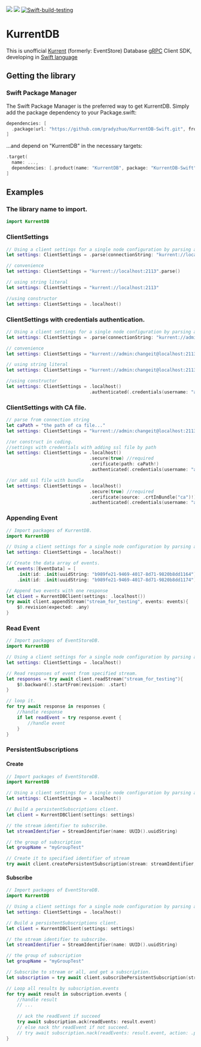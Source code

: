 [![](https://img.shields.io/endpoint?url=https%3A%2F%2Fswiftpackageindex.com%2Fapi%2Fpackages%2Fgradyzhuo%2FKurrentDB-Swift%2Fbadge%3Ftype%3Dswift-versions)](https://swiftpackageindex.com/gradyzhuo/KurrentDB-Swift)
[![](https://img.shields.io/endpoint?url=https%3A%2F%2Fswiftpackageindex.com%2Fapi%2Fpackages%2Fgradyzhuo%2FKurrentDB-Swift%2Fbadge%3Ftype%3Dplatforms)](https://swiftpackageindex.com/gradyzhuo/KurrentDB-Swift)
[![Swift-build-testing](https://github.com/gradyzhuo/EventStoreDB-Swift/actions/workflows/swift-build-testing.yml/badge.svg)](https://github.com/offsky-studio/KurrentDB-Swift/actions/workflows/swift-build-testing.yml)


# KurrentDB 
This is unofficial [Kurrent](https://www.kurrent.io/) (formerly: EventStore) Database [gRPC](https://github.com/grpc/grpc-swift.git) Client SDK, developing in [Swift language](https://www.swift.org/)


## Getting the library

### Swift Package Manager

The Swift Package Manager is the preferred way to get KurrentDB. Simply add the package dependency to your Package.swift:

```swift
dependencies: [
  .package(url: "https://github.com/gradyzhuo/KurrentDB-Swift.git", from: "1.0.0")
]
```
...and depend on "KurrentDB" in the necessary targets:

```swift
.target(
  name: ...,
  dependencies: [.product(name: "KurrentDB", package: "KurrentDB-Swift")]
]
```

## Examples

### The library name to import.

```swift
import KurrentDB
```


### ClientSettings

```swift
// Using a client settings for a single node configuration by parsing a connection string.
let settings: ClientSettings = .parse(connectionString: "kurrent://localhost:2113")

// convenience 
let settings: ClientSettings = "kurrent://localhost:2113".parse()

// using string literal 
let settings: ClientSettings = "kurrent://localhost:2113"

//using constructor
let settings: ClientSettings = .localhost()
```

### ClientSettings with credentials authentication.
```swift
// Using a client settings for a single node configuration by parsing a connection string.
let settings: ClientSettings = .parse(connectionString: "kurrent://admin:changeit@localhost:2113")

// convenience 
let settings: ClientSettings = "kurrent://admin:changeit@localhost:2113".parse()

// using string literal 
let settings: ClientSettings = "kurrent://admin:changeit@localhost:2113"

//using constructor
let settings: ClientSettings = .localhost()
                               .authenticated(.credentials(username: "admin", password: "changeit"))
```

### ClientSettings with CA file.
```swift
// parse from connection string
let caPath = "the path of ca file..."
let settings: ClientSettings = "kurrent://admin:changeit@localhost:2113?tls=true&tlsCaFile=\(caPath)".parse()

//or construct in coding.
//settings with credentials with adding ssl file by path
let settings: ClientSettings = .localhost()
                               .secure(true) //required
                               .cerificate(path: caPath!)
                               .authenticated(.credentials(username: "admin", password: "changeit"))

//or add ssl file with bundle
let settings: ClientSettings = .localhost()
                               .secure(true) //required
                               .cerificate(source: .crtInBundle("ca")!)
                               .authenticated(.credentials(username: "admin", password: "changeit"))
```

### Appending Event

```swift
// Import packages of KurrentDB.
import KurrentDB

// Using a client settings for a single node configuration by parsing a connection string.
let settings: ClientSettings = .localhost()

// Create the data array of events.
let events:[EventData] = [
    .init(id: .init(uuidString: "b989fe21-9469-4017-8d71-9820b8dd1164")!, eventType: "ItemAdded", model: ["Description": "Xbox One S 1TB (Console)"]),
    .init(id: .init(uuidString: "b989fe21-9469-4017-8d71-9820b8dd1174")!, eventType: "ItemAdded", model: "Gears of War 4")]

// Append two events with one response
let client = KurrentDBClient(settings: .localhost())
try await client.appendStream("stream_for_testing", events: events){
    $0.revision(expected: .any)
}
```

### Read Event

```swift
// Import packages of EventStoreDB.
import KurrentDB

// Using a client settings for a single node configuration by parsing a connection string.
let settings: ClientSettings = .localhost()

// Read responses of event from specified stream.
let responses = try await client.readStream("stream_for_testing"){
    $0.backward().startFrom(revision: .start)
}

// loop it.
for try await response in responses {
    //handle response
    if let readEvent = try response.event {
        //handle event
    }
}
```

### PersistentSubscriptions
#### Create

```swift
// Import packages of EventStoreDB.
import KurrentDB

// Using a client settings for a single node configuration by parsing a connection string.
let settings: ClientSettings = .localhost()

// Build a persistentSubscriptions client.
let client = KurrentDBClient(settings: settings)

// the stream identifier to subscribe.
let streamIdentifier = StreamIdentifier(name: UUID().uuidString)

// the group of subscription
let groupName = "myGroupTest"

// Create it to specified identifier of stream
try await client.createPersistentSubscription(stream: streamIdentifier, groupName: groupName)
```

#### Subscribe

```swift
// Import packages of EventStoreDB.
import KurrentDB

// Using a client settings for a single node configuration by parsing a connection string.
let settings: ClientSettings = .localhost()

// Build a persistentSubscriptions client.
let client = KurrentDBClient(settings: settings)

// the stream identifier to subscribe.
let streamIdentifier = StreamIdentifier(name: UUID().uuidString)

// the group of subscription
let groupName = "myGroupTest"

// Subscribe to stream or all, and get a subscription.
let subscription = try await client.subscribePersistentSubscription(stream: streamIdentifier, groupName: groupName)

// Loop all results by subscription.events
for try await result in subscription.events {
    //handle result
    // ...
    
    // ack the readEvent if succeed
    try await subscription.ack(readEvents: result.event)
    // else nack thr readEvent if not succeed.
    // try await subscription.nack(readEvents: result.event, action: .park, reason: "It's failed.")
}
```
